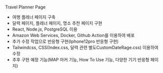 Travel Planner Page

- 여행 플레너 페이지 구축
 - 달력 페이지, 플레너 페이지, 명소 추천 페이지 구현
 - React, Node.js, PostgreSQL 이용
 - Amazon Web Services, Docker, Github Action를 이용하여 배포
 - 추가 수정 작업으로 반응형 구현(Iphone12pro 반응형 구현)
  - Tailwindcss, CSS(Index.css, 달력 관련 별도CustomDateRage.css) 이용하여 수정
 - 추후 구현 예정 기능(MAP 마커 기능, How To Use 기능, 다양한 기기 반응형 페이지)
